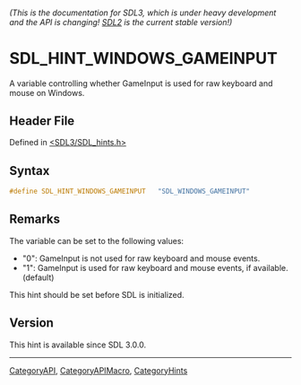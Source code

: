 ###### (This is the documentation for SDL3, which is under heavy development and the API is changing! [SDL2](https://wiki.libsdl.org/SDL2/) is the current stable version!)
# SDL_HINT_WINDOWS_GAMEINPUT

A variable controlling whether GameInput is used for raw keyboard and mouse on Windows.

## Header File

Defined in [<SDL3/SDL_hints.h>](https://github.com/libsdl-org/SDL/blob/main/include/SDL3/SDL_hints.h)

## Syntax

```c
#define SDL_HINT_WINDOWS_GAMEINPUT   "SDL_WINDOWS_GAMEINPUT"
```

## Remarks

The variable can be set to the following values:

- "0": GameInput is not used for raw keyboard and mouse events.
- "1": GameInput is used for raw keyboard and mouse events, if available.
  (default)

This hint should be set before SDL is initialized.

## Version

This hint is available since SDL 3.0.0.

----
[CategoryAPI](CategoryAPI), [CategoryAPIMacro](CategoryAPIMacro), [CategoryHints](CategoryHints)

